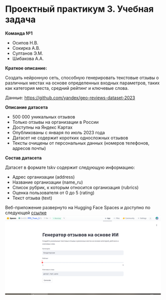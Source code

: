 # Проектный практикум 3. Учебная задача


**Команда №1**
- Осипов Н.В.
- Сокирка А.В.
- Султанов Э.М.
- Шибакова А.А.

**Краткое описание:**

Создать нейронную сеть, способную генерировать текстовые отзывы о различных местах на основе определенных входных параметров, таких как категория места, средний рейтинг и ключевые слова.

Данные: https://github.com/yandex/geo-reviews-dataset-2023


**Описание датасета**
- 500 000 уникальных отзывов
- Только отзывы на организации в России
- Доступны на Яндекс Картах
- Опубликованы с января по июль 2023 года
- Датасет не содержит коротких односложных отзывов
- Тексты очищены от персональных данных (номеров телефонов, адресов почты)

**Состав датасета**

Датасет в формате tskv содержит следующую информацию:

* Адрес организации (address)
* Название организации (name_ru)
* Список рубрик, к которым относится организация (rubrics)
* Оценка пользователя от 0 до 5 (rating)
* Текст отзыва (text)

Веб-приложение развернуто на Hugging Face Spaces и доступно по следующей [ссылке](https://huggingface.co/spaces/Emil25/PP3_Team_1)
![app](https://github.com/sultanovemil/PP_3_URFU/blob/main/img/app.png)
